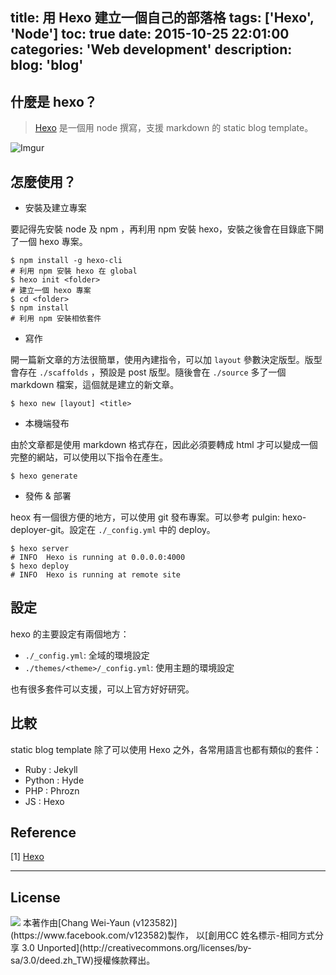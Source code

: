 title: 用 Hexo 建立一個自己的部落格
tags: ['Hexo', 'Node']
toc: true
date: 2015-10-25 22:01:00
categories: 'Web development'
description:
blog: 'blog'
---

## 什麼是 hexo？

> [Hexo](https://hexo.io/zh-tw/) 是一個用 node 撰寫，支援 markdown 的 static blog template。

![Imgur](http://i.imgur.com/5fM26uC.png)

## 怎麼使用？

* 安裝及建立專案

要記得先安裝 node 及 npm ，再利用 npm 安裝 hexo，安裝之後會在目錄底下開了一個 hexo 專案。

```
$ npm install -g hexo-cli
# 利用 npm 安裝 hexo 在 global 
$ hexo init <folder>
# 建立一個 hexo 專案
$ cd <folder>
$ npm install
# 利用 npm 安裝相依套件
```

* 寫作

開一篇新文章的方法很簡單，使用內建指令，可以加 `layout` 參數決定版型。版型會存在 `./scaffolds` ，預設是 post 版型。隨後會在 `./source` 多了一個 markdown 檔案，這個就是建立的新文章。
 
```
$ hexo new [layout] <title> 
```

* 本機端發布

由於文章都是使用 markdown 格式存在，因此必須要轉成 html 才可以變成一個完整的網站，可以使用以下指令在產生。


```
$ hexo generate
```

* 發佈 & 部署

heox 有一個很方便的地方，可以使用 git 發布專案。可以參考 pulgin: hexo-deployer-git。設定在 `./_config.yml` 中的 deploy。

```
$ hexo server
# INFO  Hexo is running at 0.0.0.0:4000
$ hexo deploy
# INFO  Hexo is running at remote site
```

## 設定

hexo 的主要設定有兩個地方：

* `./_config.yml`: 全域的環境設定
* `./themes/<theme>/_config.yml`: 使用主題的環境設定

也有很多套件可以支援，可以上官方好好研究。

## 比較

static blog template 除了可以使用 Hexo 之外，各常用語言也都有類似的套件：

* Ruby  	: Jekyll
* Python  	: Hyde 
* PHP	  	: Phrozn
* JS 	 	: Hexo
 

## Reference

[1] [Hexo](https://hexo.io/zh-tw/)

---
## License

<img src="http://i.creativecommons.org/l/by-sa/3.0/88x31.png" style="    margin: 0;">
本著作由[Chang Wei-Yaun (v123582)](https://www.facebook.com/v123582)製作，
以[創用CC 姓名標示-相同方式分享 3.0 Unported](http://creativecommons.org/licenses/by-sa/3.0/deed.zh_TW)授權條款釋出。